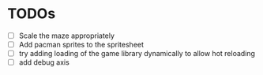 # TODOs

- [ ] Scale the maze appropriately
- [ ] Add pacman sprites to the spritesheet
- [ ] try adding loading of the game library dynamically to allow hot reloading
- [ ] add debug axis
